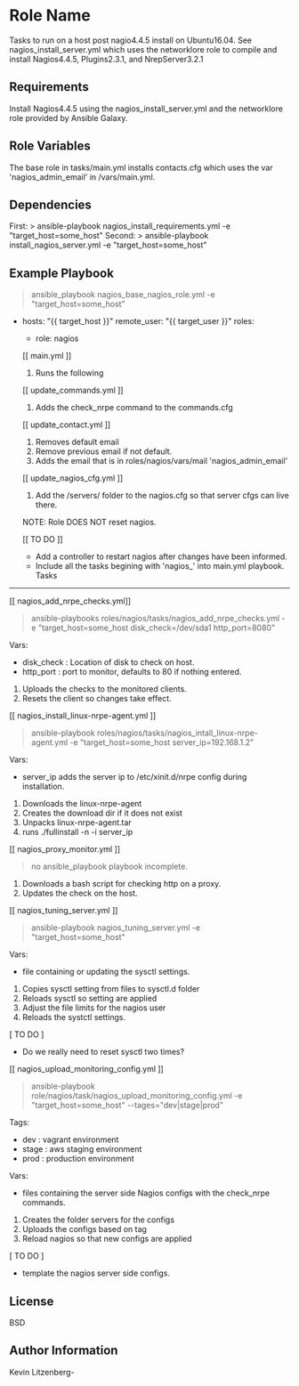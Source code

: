 Role Name
=========

Tasks to run on a host post nagio4.4.5 install on Ubuntu16.04. See nagios_install_server.yml which uses the networklore role to compile and install Nagios4.4.5, Plugins2.3.1, and NrepServer3.2.1

Requirements
------------

Install Nagios4.4.5 using the nagios_install_server.yml and the networklore role provided by Ansible Galaxy.

Role Variables
--------------

The base role in tasks/main.yml installs contacts.cfg which uses the var 'nagios_admin_email' in /vars/main.yml.


Dependencies
------------

First: > ansible-playbook nagios_install_requirements.yml -e "target_host=some_host"
Second: > ansible-playbook install_nagios_server.yml -e "target_host=some_host"


Example Playbook
----------------

> ansible_playbook nagios_base_nagios_role.yml -e "target_host=some_host"

- hosts: "{{ target_host }}"
  remote_user: "{{ target_user }}"
  roles:
    - role: nagios

  [[ main.yml ]]
  1. Runs the following

    [[ update_commands.yml ]]
  
    1. Adds the check_nrpe command to the commands.cfg

    [[ update_contact.yml ]]

    1. Removes default email
    2. Remove previous email if not default.
    3. Adds the email that is in roles/nagios/vars/mail 'nagios_admin_email'

    [[ update_nagios_cfg.yml ]]
   
    1. Add the /servers/ folder to the nagios.cfg so that server cfgs can live there.

    NOTE: Role DOES NOT reset nagios.

    [[ TO DO ]]
     * Add a controller to restart nagios after changes have been informed.
     * Include all the tasks begining with 'nagios_' into main.yml playbook.  
Tasks
-----

[[ nagios_add_nrpe_checks.yml]]

> ansible-playbooks roles/nagios/tasks/nagios_add_nrpe_checks.yml -e "target_host=some_host disk_check=/dev/sda1 http_port=8080"

Vars:
  - disk_check : Location of disk to check on host.
  - http_port : port to monitor, defaults to 80 if nothing entered.

1. Uploads the checks to the monitored clients.  
2. Resets the client so changes take effect.


[[ nagios_install_linux-nrpe-agent.yml ]]

> ansible-playbook roles/nagios/tasks/nagios_intall_linux-nrpe-agent.yml -e "target_host=some_host server_ip=192.168.1.2"

Vars:
  - server_ip adds the server ip to /etc/xinit.d/nrpe config during installation.

1. Downloads the linux-nrpe-agent
2. Creates the download dir if it does not exist
3. Unpacks linux-nrpe-agent.tar
4.  runs ./fullinstall -n -i server_ip



[[ nagios_proxy_monitor.yml ]]

> no ansible_playbook playbook incomplete.

1. Downloads a bash script for checking http on a proxy.
2. Updates the check on the host.



[[ nagios_tuning_server.yml ]]

> ansible-playbook nagios_tuning_server.yml -e "target_host=some_host"

Vars:
  - file containing or updating the sysctl settings.

1. Copies sysctl setting from files to sysctl.d folder
2. Reloads sysctl so setting are applied
3. Adjust the file limits for the nagios user
4. Reloads the systctl settings.

[ TO DO ]
 * Do we really need to reset sysctl two times?


[[ nagios_upload_monitoring_config.yml ]]

> ansible-playbook role/nagios/task/nagios_upload_monitoring_config.yml -e "target_host=some_host" --tages="dev|stage|prod"

Tags:
  - dev : vagrant environment
  - stage : aws staging environment
  - prod : production environment

Vars: 
  - files containing the server side Nagios configs with the check_nrpe commands.

1. Creates the folder servers for the configs
2. Uploads the configs based on tag 
3. Reload nagios so that new configs are applied

[ TO DO ]
 * template the nagios server side configs.

License
-------

BSD

Author Information
-----------------

Kevin Litzenberg-

